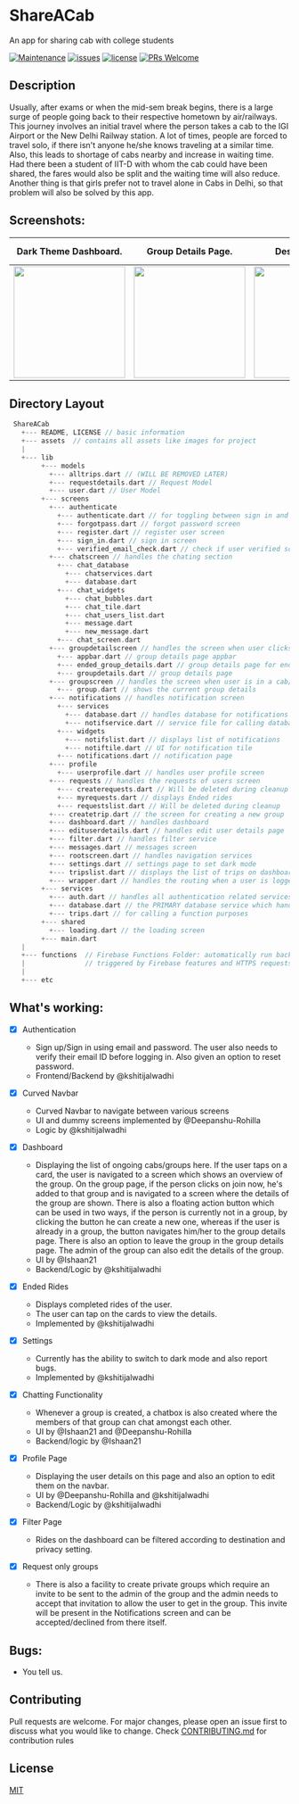 # ShareACab

An app for sharing cab with college students

[![Maintenance](https://img.shields.io/badge/Maintained%3F-yes-green.svg)](https://github.com/devclub-iitd/ShareACab/graphs/commit-activity)
[![issues](https://img.shields.io/github/issues/devclub-iitd/ShareACab)](https://github.com/devclub-iitd/ShareACab/issues)
[![license](https://img.shields.io/github/license/devclub-iitd/ShareACab)](https://github.com/devclub-iitd/ShareACab)
[![PRs Welcome](https://img.shields.io/badge/PRs-welcome-green.svg)](#)

## Description
Usually, after exams or when the mid-sem break begins, there is a large surge of people going back to their respective hometown by air/railways. This journey involves an initial travel where the person takes a cab to the IGI Airport or the New Delhi Railway station. A lot of times, people are forced to travel solo, if there isn't anyone he/she knows traveling at a similar time. Also, this leads to shortage of cabs nearby and increase in waiting time. Had there been a student of IIT-D with whom the cab could have been shared, the fares would also be split and the waiting time will also reduce. Another thing is that girls prefer not to travel alone in Cabs in Delhi, so that problem will also be solved by this app.  

## Screenshots:

|                                                    Dark Theme Dashboard.                                                     |                                                     Group Details Page.                                                     |                                                      Destination Trip                                                       |                                                Light theme login and logout                                                 |
| :--------------------------------------------------------------------------------------------------------------------------: | :-------------------------------------------------------------------------------------------------------------------------: | :-------------------------------------------------------------------------------------------------------------------------: | :-------------------------------------------------------------------------------------------------------------------------: |
| <img src="https://user-images.githubusercontent.com/52427677/84919163-31ec8080-b0df-11ea-927d-673bc64845a5.jpeg" width=200/> | <img src="https://user-images.githubusercontent.com/22472045/84910976-30b65600-b0d5-11ea-8d9d-230c4c2bcbf1.gif" width=200/> | <img src="https://user-images.githubusercontent.com/22472045/84910892-12e8f100-b0d5-11ea-91fc-89cfd4e6805f.gif" width=200/> | <img src="https://user-images.githubusercontent.com/52520071/84898326-b2ea4e80-b0c4-11ea-9517-d1bf5a7ccb8d.gif" width=200/> |

## Directory Layout
```go
 ShareACab
   +--- README, LICENSE // basic information
   +--- assets  // contains all assets like images for project
   |
   +--- lib
        +--- models
          +--- alltrips.dart // (WILL BE REMOVED LATER)
          +--- requestdetails.dart // Request Model
          +--- user.dart // User Model
        +--- screens
          +--- authenticate
            +--- authenticate.dart // for toggling between sign in and register
            +--- forgotpass.dart // forgot password screen
            +--- register.dart // register user screen
            +--- sign_in.dart // sign in screen
            +--- verified_email_check.dart // check if user verified screen
          +--- chatscreen // handles the chating section
            +--- chat_database
              +--- chatservices.dart
              +--- database.dart
            +--- chat_widgets
              +--- chat_bubbles.dart
              +--- chat_tile.dart
              +--- chat_users_list.dart
              +--- message.dart
              +--- new_message.dart
            +--- chat_screen.dart
          +--- groupdetailscreen // handles the screen when user clicks on a card on dashboard
            +--- appbar.dart // group details page appbar
            +--- ended_group_details.dart // group details page for ended rides
            +--- groupdetails.dart // group details page
          +--- groupscreen // handles the screen when user is in a cab/group
            +--- group.dart // shows the current group details
          +--- notifications // handles notification screen
            +--- services
              +--- database.dart // handles database for notifications
              +--- notifservice.dart // service file for calling database functions relevant to notifications
            +--- widgets
              +--- notifslist.dart // displays list of notifications
              +--- notiftile.dart // UI for notification tile
            +--- notifications.dart // notification page
          +--- profile
            +--- userprofile.dart // handles user profile screen
          +--- requests // handles the requests of users screen
            +--- createrequests.dart // Will be deleted during cleanup
            +--- myrequests.dart // displays Ended rides
            +--- requestslist.dart // Will be deleted during cleanup
          +--- createtrip.dart // the screen for creating a new group
          +--- dashboard.dart // handles dashboard
          +--- edituserdetails.dart // handles edit user details page
          +--- filter.dart // handles filter service
          +--- messages.dart // messages screen
          +--- rootscreen.dart // handles navigation services
          +--- settings.dart // settings page to set dark mode
          +--- tripslist.dart // displays the list of trips on dashboard
          +--- wrapper.dart // handles the routing when a user is logged in
        +--- services
          +--- auth.dart // handles all authentication related services
          +--- database.dart // the PRIMARY database service which handles everything
          +--- trips.dart // for calling a function purposes
        +--- shared
          +--- loading.dart // the loading screen
        +--- main.dart
   |
   +--- functions  // Firebase Functions Folder: automatically run backend code in response to events
   |               // triggered by Firebase features and HTTPS requests
   |
   +--- etc
```

## What's working:

* [x] Authentication
  
  * Sign up/Sign in using email and   password. The user also needs to verify their email ID before logging in. Also given an option to reset password.
  * Frontend/Backend by @kshitijalwadhi
  
* [x] Curved Navbar
  
  * Curved Navbar to navigate between various screens
  * UI and dummy screens implemented by @Deepanshu-Rohilla
  * Logic by @kshitijalwadhi

* [x] Dashboard

  * Displaying the list of ongoing cabs/groups here. If the user taps on a card, the user is navigated to a screen which shows an overview of the group. On the group page, if the person clicks on join now, he's added to that group and is navigated to a screen where the details of the group are shown. There is also a floating action button which can be used in two ways, if the person is currently not in a group, by clicking the button he can create a new one, whereas if the user is already in a group, the button navigates him/her to the group details page. There is also an option to leave the group in the group details page. The admin of the group can also edit the details of the group.
  * UI by @Ishaan21
  * Backend/Logic by @kshitijalwadhi
  
* [x] Ended Rides
  
  * Displays completed rides of the user. 
  * The user can tap on the cards to view the details.
  * Implemented by @kshitijalwadhi

* [x] Settings
  
  * Currently has the ability to switch to dark mode and also report bugs.
  * Implemented by @kshitijalwadhi

* [x] Chatting Functionality
  
  * Whenever a group is created, a chatbox is also created where the members of that group can chat amongst each other.
  * UI by @Ishaan21 and @Deepanshu-Rohilla
  * Backend/logic by @Ishaan21

* [x] Profile Page
  
  * Displaying the user details on this page and also an option to edit them on the navbar.
  * UI by @Deepanshu-Rohilla and @kshitijalwadhi
  * Backend/Logic by @kshitijalwadhi

* [x] Filter Page

  * Rides on the dashboard can be filtered according to destination and privacy setting.

* [x] Request only groups
  
  * There is also a facility to create private groups which require an invite to be sent to the admin of the group and the admin needs to accept that invitation to allow the user to get in the group. This invite will be present in the Notifications screen and can be accepted/declined from there itself.

## Bugs:

* You tell us.

## Contributing
Pull requests are welcome. For major changes, please open an issue first to discuss what you would like to change.
Check [CONTRIBUTING.md](https://github.com/devclub-iitd/ShareACab/blob/master/CONTRIBUTING.md) for contribution rules

## License
[MIT](https://choosealicense.com/licenses/mit/)
